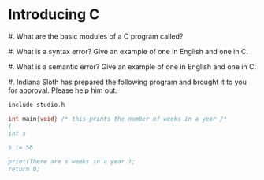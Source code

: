 # Introducing C

#. What are the basic modules of a C program called?

#. What is a syntax error? Give an example of one in English and one in C.

#. What is a semantic error? Give an example of one in English and one in C.

#. Indiana Sloth has prepared the following program and brought it to you for approval. Please help him out.

```C
include studio.h

int main{void} /* this prints the number of weeks in a year /*
(
int s

s := 56

print(There are s weeks in a year.);
return 0;
```
